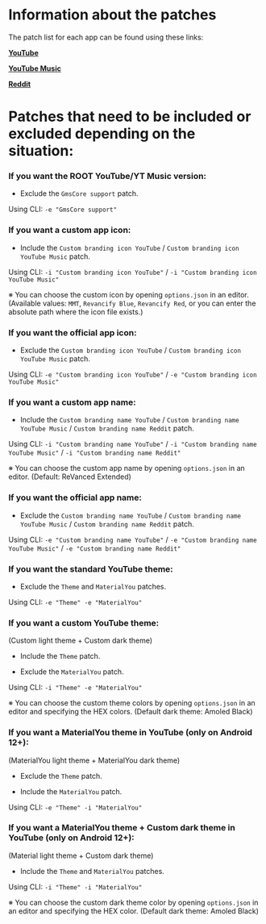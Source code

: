 Information about the patches
==

The patch list for each app can be found using these links: 

[**YouTube**](https://github.com/inotia00/revanced-patches/tree/revanced-extended#-comgoogleandroidyoutube)

[**YouTube Music**](https://github.com/inotia00/revanced-patches/tree/revanced-extended#-comgoogleandroidappsyoutubemusic)

[**Reddit**](https://github.com/inotia00/revanced-patches/tree/revanced-extended#-comredditfrontpage)



Patches that need to be included or excluded depending on the situation:
==

### If you want the ROOT YouTube/YT Music version:

- Exclude the `GmsCore support` patch.

Using CLI: `-e "GmsCore support"`

### If you want a custom app icon:

- Include the `Custom branding icon YouTube` / `Custom branding icon YouTube Music` patch.

Using CLI: `-i "Custom branding icon YouTube"` / `-i "Custom branding icon YouTube Music"`

※ You can choose the custom icon by opening `options.json` in an editor. (Available values: `MMT`, `Revancify Blue`, `Revancify Red`, or you can enter the absolute path where the icon file exists.)

### If you want the official app icon:

- Exclude the `Custom branding icon YouTube` / `Custom branding icon YouTube Music` patch.

Using CLI: `-e "Custom branding icon YouTube"` / `-e "Custom branding icon YouTube Music"`

### If you want a custom app name:

- Include the `Custom branding name YouTube` / `Custom branding name YouTube Music` / `Custom branding name Reddit` patch.

Using CLI: `-i "Custom branding name YouTube"` / `-i "Custom branding name YouTube Music"` / `-i "Custom branding name Reddit"`

※ You can choose the custom app name by opening `options.json` in an editor. (Default: ReVanced Extended)

### If you want the official app name:

- Exclude the `Custom branding name YouTube` / `Custom branding name YouTube Music` / `Custom branding name Reddit` patch.

Using CLI: `-e "Custom branding name YouTube"` / `-e "Custom branding name YouTube Music"` / `-e "Custom branding name Reddit"`

### If you want the standard YouTube theme:

- Exclude the `Theme` and `MaterialYou` patches.

Using CLI: `-e "Theme" -e "MaterialYou"`

### If you want a custom YouTube theme:

(Custom light theme + Custom dark theme)

- Include the `Theme` patch.

- Exclude the `MaterialYou` patch.

Using CLI: `-i "Theme" -e "MaterialYou"`

※ You can choose the custom theme colors by opening `options.json` in an editor and specifying the HEX colors. (Default dark theme: Amoled Black)

### If you want a MaterialYou theme in YouTube (only on Android 12+):

(MaterialYou light theme + MaterialYou dark theme)

- Exclude the `Theme` patch.

- Include the `MaterialYou` patch.

Using CLI: `-e "Theme" -i "MaterialYou"`

### If you want a MaterialYou theme + Custom dark theme in YouTube (only on Android 12+):

(Material light theme + Custom dark theme)

- Include the `Theme` and `MaterialYou` patches.

Using CLI: `-i "Theme" -i "MaterialYou"`

※ You can choose the custom dark theme color by opening `options.json` in an editor and specifying the HEX color. (Default dark theme: Amoled Black)
